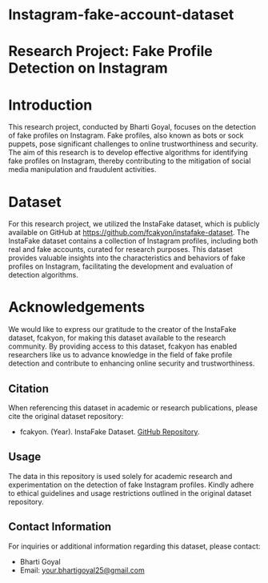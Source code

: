 # Instagram-fake-account-dataset

# Research Project: Fake Profile Detection on Instagram

# Introduction
This research project, conducted by Bharti Goyal, focuses on the detection of fake profiles on Instagram. Fake profiles, also known as bots or sock puppets, pose significant challenges to online trustworthiness and security. The aim of this research is to develop effective algorithms for identifying fake profiles on Instagram, thereby contributing to the mitigation of social media manipulation and fraudulent activities.

# Dataset
For this research project, we utilized the InstaFake dataset, which is publicly available on GitHub at https://github.com/fcakyon/instafake-dataset. The InstaFake dataset contains a collection of Instagram profiles, including both real and fake accounts, curated for research purposes. This dataset provides valuable insights into the characteristics and behaviors of fake profiles on Instagram, facilitating the development and evaluation of detection algorithms.

# Acknowledgements
We would like to express our gratitude to the creator of the InstaFake dataset, fcakyon, for making this dataset available to the research community. By providing access to this dataset, fcakyon has enabled researchers like us to advance knowledge in the field of fake profile detection and contribute to enhancing online security and trustworthiness.

## Citation
When referencing this dataset in academic or research publications, please cite the original dataset repository:
- fcakyon. (Year). InstaFake Dataset. [GitHub Repository](https://github.com/fcakyon/instafake-dataset).

## Usage
The data in this repository is used solely for academic research and experimentation on the detection of fake Instagram profiles. Kindly adhere to ethical guidelines and usage restrictions outlined in the original dataset repository.

## Contact Information
For inquiries or additional information regarding this dataset, please contact:
- Bharti Goyal
- Email: your.bhartigoyal25@gmail.com
